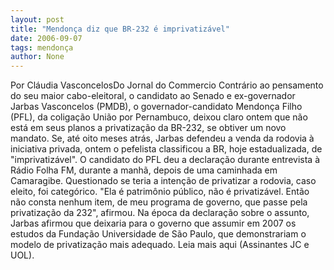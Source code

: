 ```yaml
---
layout: post
title: "Mendonça diz que BR-232 é imprivatizável"
date: 2006-09-07
tags: mendonça
author: None
---
```


Por Cláudia VasconcelosDo Jornal do Commercio
Contrário ao pensamento do seu maior cabo-eleitoral, o candidato ao Senado e ex-governador Jarbas Vasconcelos (PMDB), o governador-candidato Mendonça Filho (PFL), da coligação União por Pernambuco, deixou claro ontem que não está em seus planos a privatização da BR-232, se obtiver um novo mandato. Se, até oito meses atrás, Jarbas defendeu a venda da rodovia à iniciativa privada, ontem o pefelista classificou a BR, hoje estadualizada, de \"imprivatizável\".
O candidato do PFL deu a declaração durante entrevista à Rádio Folha FM, durante a manhã, depois de uma caminhada em Camaragibe. Questionado se teria a intenção de privatizar a rodovia, caso eleito, foi categórico. \"Ela é patrimônio público, não é privatizável. Então não consta nenhum item, de meu programa de governo, que passe pela privatização da 232\", afirmou.
Na época da declaração sobre o assunto, Jarbas afirmou que deixaria para o governo que assumir em 2007 os estudos da Fundação Universidade de São Paulo, que demonstrariam o modelo de privatização mais adequado.
Leia mais aqui (Assinantes JC e UOL). 